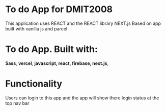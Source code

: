 # To do App for DMIT2008
This application uses REACT and the REACT library NEXT.js
Based on app built with vanilla js and parcel

# To do App. Built with:

**Sass**,
**vercel**,
**javascript,
react,
firebase,
next.js**,

# Functionality

Users can login to this app and the app will show there
login status at the top nav bar
